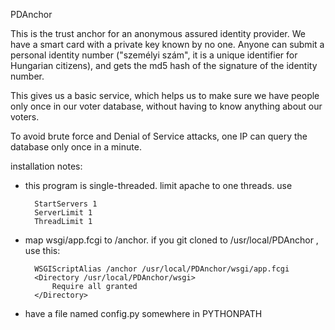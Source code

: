 PDAnchor

This is the trust anchor for an anonymous assured identity provider.
We have a smart card with a private key known by no one.
Anyone can submit a personal identity number ("személyi szám",
it is a unique identifier for Hungarian citizens), and gets
the md5 hash of the signature of the identity number.

This gives us a basic service, which helps us to make sure we have
people only once in our voter database, without having to know
anything about our voters.

To avoid brute force and Denial of Service attacks,
one IP can query the database only once in a minute.


installation notes:

- this program is single-threaded. limit apache to one threads. use

        StartServers 1
        ServerLimit 1
        ThreadLimit 1

- map wsgi/app.fcgi to /anchor. if you git cloned to /usr/local/PDAnchor , use this:

        WSGIScriptAlias /anchor /usr/local/PDAnchor/wsgi/app.fcgi
        <Directory /usr/local/PDAnchor/wsgi>
            Require all granted
        </Directory>

- have a file named config.py somewhere in PYTHONPATH
